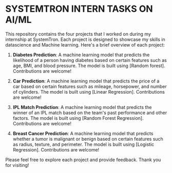 
# SYSTEMTRON INTERN TASKS ON AI/ML

This repository contains the four projects that I worked on during my internship at SystemTron. Each project is designed to showcase my skills in datascience and Machine learning. Here's a brief overview of each project:

1. **Diabetes Prediction**: A machine learning model that predicts the likelihood of a person having diabetes based on certain features such as age, BMI, and blood pressure. The model is built using [Random forest]. Contributions are welcome!

2. **Car Prediction**: A machine learning model that predicts the price of a car based on certain features such as mileage, horsepower, and number of cylinders. The model is built using [Linear Regression]. Contributions are welcome!

3. **IPL Match Prediction**: A machine learning model that predicts the winner of an IPL match based on the team's past performance and other factors. The model is built using [Random Forest Regression]. Contributions are welcome!

4. **Breast Cancer Prediction**: A machine learning model that predicts whether a tumor is malignant or benign based on certain features such as radius, texture, and perimeter. The model is built using [Logistic Regression]. Contributions are welcome!

Please feel free to explore each project and provide feedback. Thank you for visiting!
